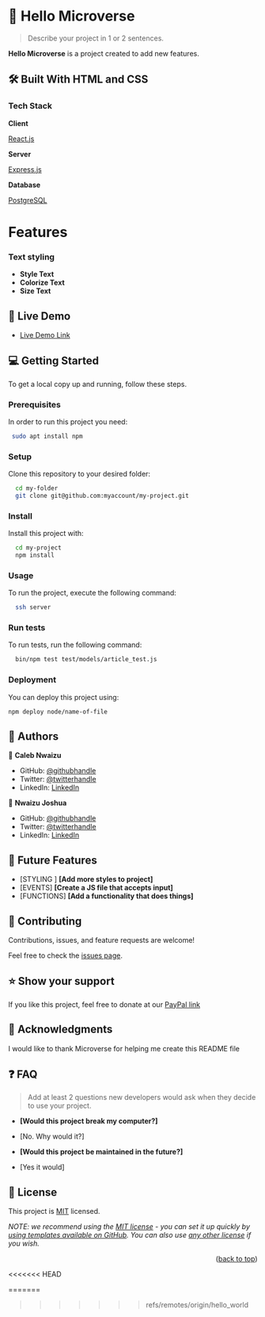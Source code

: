 

# 📖 Hello Microverse 


> Describe your project in 1 or 2 sentences.

**Hello Microverse** is a project created to add new features.

## 🛠 Built With HTML and CSS

### Tech Stack



 **Client**

   [React.js](https://reactjs.org/)



  **Server**

  [Express.js](https://expressjs.com/)


**Database**

   [PostgreSQL](https://www.postgresql.org/)

# Features

### Text styling


- **Style Text**
- **Colorize Text**
- **Size Text**




## 🚀 Live Demo


- [Live Demo Link](https://calebchris000.github.io/Hello-World/)



## 💻 Getting Started



To get a local copy up and running, follow these steps.

### Prerequisites

In order to run this project you need:


```sh
 sudo apt install npm
```

### Setup

Clone this repository to your desired folder:



```sh
  cd my-folder
  git clone git@github.com:myaccount/my-project.git
```

### Install

Install this project with: 



```sh
  cd my-project
  npm install
```


### Usage

To run the project, execute the following command:


```sh
  ssh server
```


### Run tests

To run tests, run the following command:


```sh
  bin/npm test test/models/article_test.js
```


### Deployment

You can deploy this project using:


```sh
npm deploy node/name-of-file
```


## 👥 Authors



👤 **Caleb Nwaizu**

- GitHub: [@githubhandle](https://github.com/githubhandle)
- Twitter: [@twitterhandle](https://twitter.com/twitterhandle)
- LinkedIn: [LinkedIn](https://linkedin.com/in/linkedinhandle)

👤 **Nwaizu Joshua**

- GitHub: [@githubhandle](https://github.com/githubhandle)
- Twitter: [@twitterhandle](https://twitter.com/twitterhandle)
- LinkedIn: [LinkedIn](https://linkedin.com/in/linkedinhandle)




## 🔭 Future Features



- [STYLING ] **[Add more styles to project]**
- [EVENTS] **[Create a JS file that accepts input]**
- [FUNCTIONS] **[Add a functionality that does things]**



## 🤝 Contributing

Contributions, issues, and feature requests are welcome!

Feel free to check the [issues page](../../issues/).




## ⭐️ Show your support



If you like this project, feel free to donate at our [PayPal link](paypal.com)



## 🙏 Acknowledgments



I would like to thank Microverse for helping me create this README file



## ❓ FAQ

> Add at least 2 questions new developers would ask when they decide to use your project.

- **[Would this project break my computer?]**

 - [No. Why would it?]

- **[Would this project be maintained in the future?]**

 - [Yes it would]



## 📝 License

This project is [MIT](./LICENSE) licensed.

_NOTE: we recommend using the [MIT license](https://choosealicense.com/licenses/mit/) - you can set it up quickly by [using templates available on GitHub](https://docs.github.com/en/communities/setting-up-your-project-for-healthy-contributions/adding-a-license-to-a-repository). You can also use [any other license](https://choosealicense.com/licenses/) if you wish._

<p align="right">(<a href="#readme-top">back to top</a>)</p>
<<<<<<< HEAD

=======
>>>>>>> refs/remotes/origin/hello_world
